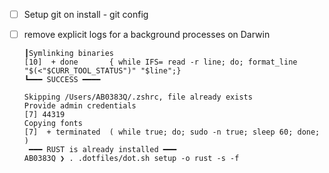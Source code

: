 - [ ] Setup git on install - git config
- [ ] remove explicit logs for a background processes on Darwin

      ┃Symlinking binaries
      [10]  + done       { while IFS= read -r line; do; format_line "$(<"$CURR_TOOL_STATUS")" "$line";}
      ┗━━━ SUCCESS ━━━━

      Skipping /Users/AB0383Q/.zshrc, file already exists
      Provide admin credentials
      [7] 44319
      Copying fonts
      [7]  + terminated  ( while true; do; sudo -n true; sleep 60; done; )
       ━━━ RUST is already installed ━━━
      AB0383Q ❯ . .dotfiles/dot.sh setup -o rust -s -f
